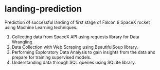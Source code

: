 # landing-prediction
Prediction of successful landing of first stage of Falcon 9 SpaceX rocket using Machine Learning techniques.

1. Collecting data from SpaceX API using requests library for Data Wrangling.
2. Data Collection with Web Scraping using BeautifulSoup library.
3. Performing Exploratory Data Analysis to gain insights from the data and prepare for training supervised models.
4. Understanding data through SQL queries using SQLite library.
